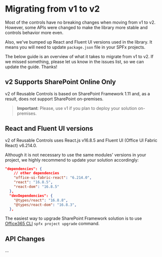 # Migrating from v1 to v2

Most of the controls have no breaking changes when moving from v1 to v2. However, some APIs were changed to make the library more stable and controls behavior more even.

Also, we've bumped up React and Fluent UI versions used in the library. It means you will need to update `package.json` file in your SPFx projects.

The below guide is an overview of what it takes to migrate from v1 to v2.  If we missed something, please let us know in the issues list, so we can update the guide. Thanks!

## v2 Supports SharePoint Online Only

v2 of Reusable Controls is based on SharePoint Framework 1.11 and, as a result, does not support SharePoint on-premises. 

> **Important**: Please, use v1 if you plan to deploy your solution on-premises.

## React and Fluent UI versions

v2 of Reusable Controls uses React.js v16.8.5 and Fluent UI (Office UI Fabric React) v6.214.0.

Although it is not necessary to use the same modules' versions in your project, we highly recommend to update your solution accordingly:

```json
"dependencies": {
    // other dependencies
    "office-ui-fabric-react": "6.214.0",
    "react": "16.8.5",
    "react-dom": "16.8.5"
  },
  "devDependencies": {
    "@types/react": "16.8.8",
    "@types/react-dom": "16.8.3",
  },
```

The easiest way to upgrade SharePoint Framework solution is to use [Office365 CLI](https://pnp.github.io/office365-cli/cmd/spfx/project/project-upgrade/#spfx-project-upgrade) `spfx project upgrade` command.

## API Changes

...
